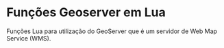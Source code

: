 # Funções Geoserver em Lua
Funções Lua para utilização do GeoServer que é um servidor de Web Map Service (WMS).
